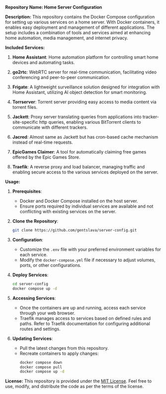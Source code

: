 **Repository Name: Home Server Configuration**

**Description:**
This repository contains the Docker Compose configuration for setting up various services on a home server. With Docker containers, it enables easy deployment and management of different applications.
The setup includes a combination of tools and services aimed at enhancing home automation, media management, and internet privacy.

**Included Services:**

1. **Home Assistant**: Home automation platform for controlling smart home devices and automating tasks.

2. **go2rtc**: WebRTC server for real-time communication, facilitating video conferencing and peer-to-peer communication.

3. **Frigate**: A lightweight surveillance solution designed for integration with Home Assistant, utilizing AI object detection for smart monitoring.

4. **Torrserver**: Torrent server providing easy access to media content via torrent files.

5. **Jackett**: Proxy server translating queries from applications into tracker-site-specific http queries, enabling various BitTorrent clients to communicate with different trackers.

6. **Jacred**: Almost same as Jackett but has cron-based cache mechanism instead of real-time requests.

7. **EpicGames Claimer**: A tool for automatically claiming free games offered by the Epic Games Store.

8. **Traefik**: A reverse proxy and load balancer, managing traffic and enabling secure access to the various services deployed on the server.

**Usage:**

1. **Prerequisites**:
   - Docker and Docker Compose installed on the host server.
   - Ensure ports required by individual services are available and not conflicting with existing services on the server.

2. **Clone the Repository**:
   ```bash
   git clone https://github.com/gentslava/server-config.git
   ```

3. **Configuration**:
   - Customize the `.env` file with your preferred environment variables for each service.
   - Modify the `docker-compose.yml` file if necessary to adjust volumes, ports, or other configurations.

4. **Deploy Services**:
   ```bash
   cd server-config
   docker compose up -d
   ```

5. **Accessing Services**:
   - Once the containers are up and running, access each service through your web browser.
   - Traefik manages access to services based on defined rules and paths. Refer to Traefik documentation for configuring additional routes and settings.

6. **Updating Services**:
   - Pull the latest changes from this repository.
   - Recreate containers to apply changes:
     ```bash
     docker compose down
     docker compose pull
     docker compose up -d
     ```

**License:**
This repository is provided under the [MIT License](https://opensource.org/licenses/MIT). Feel free to use, modify, and distribute the code as per the terms of the license.
